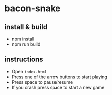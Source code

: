 # bacon-snake

## install & build

- npm install
- npm run build

## instructions

- Open `index.html`
- Press one of the arrow buttons to start playing
- Press space to pause/resume
- If you crash press space to start a new game
